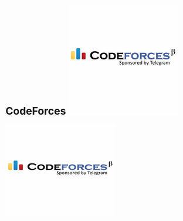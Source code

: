 # CodeForces ![alt text](/codeforces-telegram-square.png)
<img src="/codeforces-telegram-square.png" alt="Альтернативный текст" width="300" height="250">
